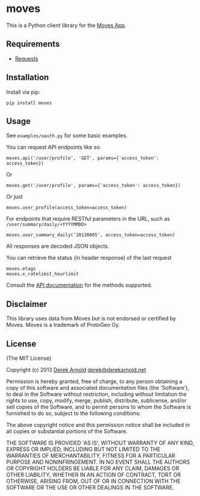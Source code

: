 moves
=====

This is a Python client library for the [Moves App](http://www.moves-app.com/).

Requirements
------------

* [Requests](http://docs.python-requests.org/en/latest/)

Installation
------------

Install via pip:

    pip install moves

Usage
-----

See `examples/oauth.py` for some basic examples.

You can request API endpoints like so:

    moves.api('/user/profile', 'GET', params={'access_token': access_token})

Or

    moves.get('/user/profile', params={'access_token': access_token})

Or just

    moves.user_profile(access_token=access_token)

For endpoints that require RESTful parameters in the URL, such as `/user/summary/daily/<YYYYMMDD>`

    moves.user_summary_daily('20130605', access_token=access_token)

All responses are decoded JSON objects.

You can retrieve the status (in header response) of the last request

	moves.etags
	moves.x_ratelimit_hourlimit

Consult the [API documentation](https://dev.moves-app.com/docs/api) for the methods supported.

Disclaimer
----------

This library uses data from Moves but is not endorsed or certified by Moves. Moves is a trademark of ProtoGeo Oy.

License
-------

(The MIT License)

Copyright (c) 2013 [Derek Arnold](http://derekarnold.net) <derek@derekarnold.net>

Permission is hereby granted, free of charge, to any person obtaining a copy of this software and associated documentation files (the 'Software'), to deal in the Software without restriction, including without limitation the rights to use, copy, modify, merge, publish, distribute, sublicense, and/or sell copies of the Software, and to permit persons to whom the Software is furnished to do so, subject to the following conditions:

The above copyright notice and this permission notice shall be included in all copies or substantial portions of the Software.

THE SOFTWARE IS PROVIDED 'AS IS', WITHOUT WARRANTY OF ANY KIND, EXPRESS OR IMPLIED, INCLUDING BUT NOT LIMITED TO THE WARRANTIES OF MERCHANTABILITY, FITNESS FOR A PARTICULAR PURPOSE AND NONINFRINGEMENT. IN NO EVENT SHALL THE AUTHORS OR COPYRIGHT HOLDERS BE LIABLE FOR ANY CLAIM, DAMAGES OR OTHER LIABILITY, WHETHER IN AN ACTION OF CONTRACT, TORT OR OTHERWISE, ARISING FROM, OUT OF OR IN CONNECTION WITH THE SOFTWARE OR THE USE OR OTHER DEALINGS IN THE SOFTWARE.
